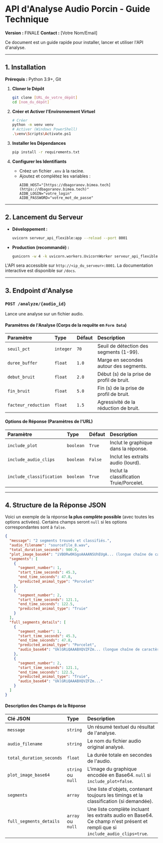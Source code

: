 # API d'Analyse Audio Porcin - Guide Technique

**Version :** FINALE
**Contact :** [Votre Nom/Email]

Ce document est un guide rapide pour installer, lancer et utiliser l'API d'analyse.

---

## 1. Installation

**Prérequis :** Python 3.9+, Git

1.  **Cloner le Dépôt**
    ```bash
    git clone [URL_de_votre_dépôt]
    cd [nom_du_dépôt]
    ```

2.  **Créer et Activer l'Environnement Virtuel**
    ```bash
    # Créer
    python -m venv venv
    # Activer (Windows PowerShell)
    .\venv\Scripts\Activate.ps1
    ```

3.  **Installer les Dépendances**
    ```bash
    pip install -r requirements.txt
    ```

4.  **Configurer les Identifiants**
    * Créez un fichier `.env` à la racine.
    * Ajoutez et complétez les variables :
        ```env
        AIDB_HOST="[https://dbagoranov.bimea.tech](https://dbagoranov.bimea.tech)"
        AIDB_LOGIN="votre_login"
        AIDB_PASSWORD="votre_mot_de_passe"
        ```

---

## 2. Lancement du Serveur

* **Développement :**
    ```bash
    uvicorn serveur_api_flexible:app --reload --port 8001
    ```
* **Production (recommandé) :**
    ```bash
    gunicorn -w 4 -k uvicorn.workers.UvicornWorker serveur_api_flexible:app -b 0.0.0.0:8001
    ```

L'API sera accessible sur `http://<ip_du_serveur>:8001`. La documentation interactive est disponible sur `/docs`.

---

## 3. Endpoint d'Analyse

### `POST /analyze/{audio_id}`

Lance une analyse sur un fichier audio.

#### **Paramètres de l'Analyse (Corps de la requête en `Form Data`)**

| Paramètre          | Type      | Défaut | Description                               |
| :----------------- | :-------- | :----- | :---------------------------------------- |
| `seuil_pct`        | `integer` | `70`   | Seuil de détection des segments (1-99).   |
| `duree_buffer`     | `float`   | `1.0`  | Marge en secondes autour des segments.    |
| `debut_bruit`      | `float`   | `2.0`  | Début (s) de la prise de profil de bruit. |
| `fin_bruit`        | `float`   | `5.0`  | Fin (s) de la prise de profil de bruit.   |
| `facteur_reduction`| `float`   | `1.5`  | Agressivité de la réduction de bruit.     |

#### **Options de Réponse (Paramètres de l'URL)**

| Paramètre                | Type      | Défaut | Description                                |
| :----------------------- | :-------- | :----- | :----------------------------------------- |
| `include_plot`           | `boolean` | `True` | Inclut le graphique dans la réponse.       |
| `include_audio_clips`    | `boolean` | `False`| Inclut les extraits audio (lourd).         |
| `include_classification` | `boolean` | `True` | Inclut la classification Truie/Porcelet.   |

---

## 4. Structure de la Réponse JSON

Voici un exemple de la réponse **la plus complète possible** (avec toutes les options activées). Certains champs seront `null` si les options correspondantes sont à `false`.

```json
{
  "message": "2 segments trouvés et classifiés.",
  "audio_filename": "sourcefile_8.wav",
  "total_duration_seconds": 900.0,
  "plot_image_base64": "iVBORw0KGgoAAAANSUhEUgA... (longue chaîne de caractères pour l'image PNG)",
  "segments": [
    {
      "segment_number": 1,
      "start_time_seconds": 45.3,
      "end_time_seconds": 47.8,
      "predicted_animal_type": "Porcelet"
    },
    {
      "segment_number": 2,
      "start_time_seconds": 121.1,
      "end_time_seconds": 122.5,
      "predicted_animal_type": "Truie"
    }
  ],
  "full_segments_details": [
    {
      "segment_number": 1,
      "start_time_seconds": 45.3,
      "end_time_seconds": 47.8,
      "predicted_animal_type": "Porcelet",
      "audio_base64": "UklGRiQAAABXQVZFZm... (longue chaîne de caractères pour l'audio WAV)"
    },
    {
      "segment_number": 2,
      "start_time_seconds": 121.1,
      "end_time_seconds": 122.5,
      "predicted_animal_type": "Truie",
      "audio_base64": "UklGRiQAAABXQVZFZm..."
    }
  ]
}
```

#### **Description des Champs de la Réponse**

| Clé JSON                | Type    | Description                                                                    |
| :---------------------- | :------ | :----------------------------------------------------------------------------- |
| `message`               | `string`  | Un résumé textuel du résultat de l'analyse.                                    |
| `audio_filename`        | `string`  | Le nom du fichier audio original analysé.                                      |
| `total_duration_seconds`| `float`   | La durée totale en secondes de l'audio.                                        |
| `plot_image_base64`     | `string` ou `null` | L'image du graphique encodée en Base64. `null` si `include_plot=false`. |
| `segments`              | `array`   | Une liste d'objets, contenant toujours les timings et la classification (si demandée). |
| `full_segments_details` | `array` ou `null` | Une liste complète incluant les extraits audio en Base64. Ce champ n'est présent et rempli que si `include_audio_clips=true`. |

